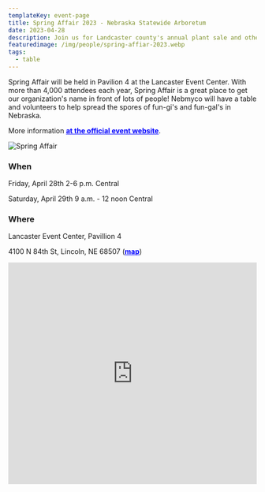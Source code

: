 ```yaml
---
templateKey: event-page
title: Spring Affair 2023 - Nebraska Statewide Arboretum
date: 2023-04-28
description: Join us for Landcaster county's annual plant sale and other spring festivities. NMS will have a table at this event. (hosted by Nebraska Statewide Arboretum)
featuredimage: /img/people/spring-affiar-2023.webp
tags:
  - table
---
```

Spring Affair will be held in Pavilion 4 at the Lancaster Event Center. With more than 4,000 attendees each year, Spring Affair is a great place to get our organization's name in front of lots of people! Nebmyco will have a table and volunteers to help spread the spores of fun-gi's and fun-gal's in Nebraska.

More information <a style="color:blue; font-weight:bold" target="_blank" href="https://plantnebraska.org/resources-events/events/spring-affair.html">at the official event website</a>.

![Spring Affair](/img/people/spring-affiar-2023.webp "Spring Affair")

### When
Friday, April 28th
2-6 p.m. Central

Saturday, April 29th
9 a.m. - 12 noon Central

### Where
Lancaster Event Center, Pavillion 4

4100 N 84th St, Lincoln, NE 68507 (<a style="color:blue; font-weight:bold" target="_blank" href="https://goo.gl/maps/KZvoXocapV2PVsSE7">map</a>)

<iframe src="https://www.google.com/maps/embed?pb=!1m18!1m12!1m3!1d11449.344470902717!2d-96.60969971459023!3d40.85350008659775!2m3!1f0!2f0!3f0!3m2!1i1024!2i768!4f13.1!3m3!1m2!1s0x8796bb63d045b711%3A0xc30cc153a9a333e5!2sLancaster%20Event%20Center%20Fairgrounds!5e0!3m2!1sen!2sus!4v1681753320510!5m2!1sen!2sus" width="100%" height="450" style="border:0;" allowfullscreen="" loading="lazy" referrerpolicy="no-referrer-when-downgrade"></iframe>